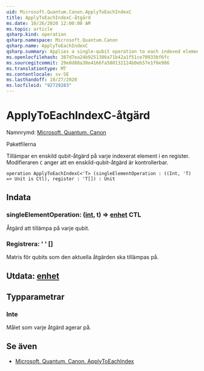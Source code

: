 ```yaml
---
uid: Microsoft.Quantum.Canon.ApplyToEachIndexC
title: ApplyToEachIndexC-åtgärd
ms.date: 10/26/2020 12:00:00 AM
ms.topic: article
qsharp.kind: operation
qsharp.namespace: Microsoft.Quantum.Canon
qsharp.name: ApplyToEachIndexC
qsharp.summary: Applies a single-qubit operation to each indexed element in a register. The modifier `C` indicates that the single-qubit operation is controllable.
ms.openlocfilehash: 387d7ea24b9251386a71b42a1f51ce70933bf6fc
ms.sourcegitcommit: 29e0d88a30e4166fa580132124b0eb57e1f0e986
ms.translationtype: MT
ms.contentlocale: sv-SE
ms.lasthandoff: 10/27/2020
ms.locfileid: "92729283"
---
```

# <a name="applytoeachindexc-operation"></a>ApplyToEachIndexC-åtgärd

Namnrymd: [Microsoft. Quantum. Canon](xref:Microsoft.Quantum.Canon)

Paketfilerna [](https://nuget.org/packages/)


Tillämpar en enskild qubit-åtgärd på varje indexerat element i en register.
Modifieraren `C` anger att en enskild-qubit-åtgärd är kontrollerbar.

```qsharp
operation ApplyToEachIndexC<'T> (singleElementOperation : ((Int, 'T) => Unit is Ctl), register : 'T[]) : Unit
```


## <a name="input"></a>Indata

### <a name="singleelementoperation--intt--unit-ctl"></a>singleElementOperation: ([int](xref:microsoft.quantum.lang-ref.int), t) => [enhet](xref:microsoft.quantum.lang-ref.unit) CTL

Åtgärd att tillämpa på varje qubit.


### <a name="register--t"></a>Registrera: ' ' []

Matris för qubits som den aktuella åtgärden ska tillämpas på.



## <a name="output--unit"></a>Utdata: [enhet](xref:microsoft.quantum.lang-ref.unit)



## <a name="type-parameters"></a>Typparametrar

### <a name="t"></a>Inte

Målet som varje åtgärd agerar på.

## <a name="see-also"></a>Se även

- [Microsoft. Quantum. Canon. ApplyToEachIndex](xref:Microsoft.Quantum.Canon.ApplyToEachIndex)
